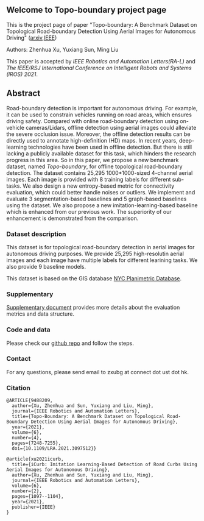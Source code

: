 ## Welcome to Topo-boundary project page

This is the project page of paper "Topo-boundary: A Benchmark Dataset on Topological Road-boundary Detection Using Aerial Images for Autonomous Driving" ([arxiv](https://arxiv.org/abs/2103.17119),[IEEE](https://ieeexplore.ieee.org/stamp/stamp.jsp?tp=&arnumber=9488209))

Authors: Zhenhua Xu, Yuxiang Sun, Ming Liu

This paper is accepted by *IEEE Robotics and Automation Letters(RA-L)* and *The IEEE/RSJ International Conference on Intelligent Robots and Systems (IROS) 2021*.

## Abstract 
Road-boundary detection is important for autonomous driving. For example, it can be used to constrain vehicles running on road areas, which ensures driving safety. Compared with online road-boundary detection using on-vehicle cameras/Lidars, offline detection using aerial images could alleviate the severe occlusion issue. Moreover, the offline detection results can be directly used to annotate high-definition (HD) maps. In recent years, deep-learning technologies have been used in offline detection. But there is still lacking a publicly available dataset for this task, which hinders the research progress in this area. So in this paper, we propose a new benchmark dataset, named _Topo-boundary_, for offline topological road-boundary detection. The dataset contains 25,295 1000*1000-sized 4-channel aerial images. Each image is provided with 8 training labels for different sub-tasks. We also design a new entropy-based metric for connectivity evaluation, which could better handle noises or outliers. We implement and evaluate 3 segmentation-based baselines and 5 graph-based baselines using the dataset. We also propose a new imitation-learning-based baseline which is enhanced from our previous work. The superiority of our enhancement is demonstrated from the comparison.

### Dataset description

This dataset is for topological road-boundary detection in aerial images for autonomous driving purposes. We provide 25,295 high-resolutin aerial images and each image have multiple labels for different learining tasks. We also provide 9 baseline models.

This dataset is based on the GIS database [NYC Planimetric Database](https://github.com/CityOfNewYork/nyc-planimetrics/blob/master/Capture_Rules.md).

<!-- ![](https://github.com/TonyXuQAQ/Topo-boundary/blob/master/dataset/pic.png) -->

### Supplementary
[Supplementary document](https://github.com/TonyXuQAQ/Topo-boundary/blob/master/dataset/topoboundary_supplementary.pdf) provides more details about the evaluation metrics and data structure.

### Code and data
Please check our [github repo](https://github.com/TonyXuQAQ/Topo-boundary) and follow the steps.


### Contact
For any questions, please send email to zxubg at connect dot ust dot hk.

### Citation
```
@ARTICLE{9488209,  
  author={Xu, Zhenhua and Sun, Yuxiang and Liu, Ming},  
  journal={IEEE Robotics and Automation Letters},   
  title={Topo-Boundary: A Benchmark Dataset on Topological Road-Boundary Detection Using Aerial Images for Autonomous Driving},   
  year={2021},  
  volume={6},  
  number={4},  
  pages={7248-7255},  
  doi={10.1109/LRA.2021.3097512}}

@article{xu2021icurb,
  title={iCurb: Imitation Learning-Based Detection of Road Curbs Using Aerial Images for Autonomous Driving},
  author={Xu, Zhenhua and Sun, Yuxiang and Liu, Ming},
  journal={IEEE Robotics and Automation Letters},
  volume={6},
  number={2},
  pages={1097--1104},
  year={2021},
  publisher={IEEE}
}
```
